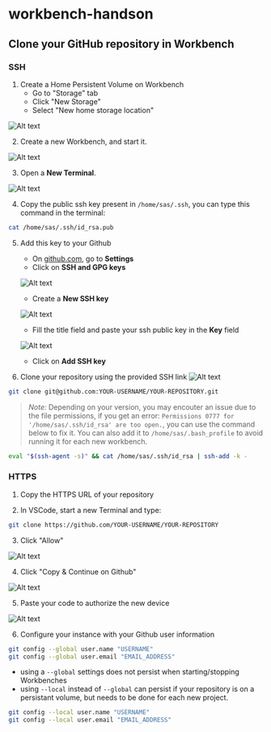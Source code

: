 # workbench-handson

## Clone your GitHub repository in Workbench

### SSH

1. Create a Home Persistent Volume on Workbench
    - Go to "Storage" tab
    - Click "New Storage"
    - Select "New home storage location"

![Alt text](img/home_storage.png)

2. Create a new Workbench, and start it.

![Alt text](img/new_workbench.png)

3. Open a **New Terminal**.

![Alt text](img/open_terminal.png)

4. Copy the public ssh key present in `/home/sas/.ssh`, you can type this command in the terminal:

```bash
cat /home/sas/.ssh/id_rsa.pub
```

5. Add this key to your Github
    - On [github.com](github.com), go to **Settings**
    - Click on **SSH and GPG keys**

    ![Alt text](img/settings.png)
    - Create a **New SSH key**

    ![Alt text](img/settings_ssh.png)
    - Fill the title field and paste your ssh public key in the **Key** field

    ![Alt text](img/add_ssh_key.png)
    - Click on **Add SSH key**

6. Clone your repository using the provided SSH link
![Alt text](img/clone_ssh.png)
```bash
git clone git@github.com:YOUR-USERNAME/YOUR-REPOSITORY.git
```

> *Note:* Depending on your version, you may encouter an issue due to the file permissions, if you get an error: `Permissions 0777 for '/home/sas/.ssh/id_rsa' are too open.`, you can use the command below to fix it.
You can also add it to `/home/sas/.bash_profile` to avoid running it for each new workbench.

```bash
eval "$(ssh-agent -s)" && cat /home/sas/.ssh/id_rsa | ssh-add -k -
```

### HTTPS

1. Copy the HTTPS URL of your repository

2. In VSCode, start a new Terminal and type:
```bash
git clone https://github.com/YOUR-USERNAME/YOUR-REPOSITORY
```
3. Click "Allow"

![Alt text](img/Github_signin.png)

4. Click "Copy & Continue on Github"

![Alt text](img/Github_vscode.png)

5. Paste your code to authorize the new device

![Alt text](img/Github_signin_3.png)

6. Configure your instance with your Github user information
```bash
git config --global user.name "USERNAME"
git config --global user.email "EMAIL_ADDRESS"
```
- using a `--global` settings does not persist when starting/stopping Workbenches
- using `--local` instead of `--global` can persist if your repository is on a persistant volume, but needs to be done for each new project.
```bash
git config --local user.name "USERNAME"
git config --local user.email "EMAIL_ADDRESS"
```
